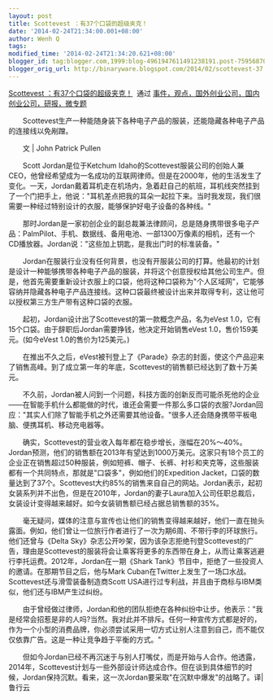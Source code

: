 ```yaml
---
layout: post
title: Scottevest ：有37个口袋的超级夹克！
date: '2014-02-24T21:34:00.001+08:00'
author: Wenh Q
tags:
modified_time: '2014-02-24T21:34:20.621+08:00'
blogger_id: tag:blogger.com,1999:blog-4961947611491238191.post-759568708077739383
blogger_orig_url: http://binaryware.blogspot.com/2014/02/scottevest-37.html
---
```

[Scottevest
：有37个口袋的超级夹克！](http://www.kuailiyu.com/article/8427.html)  通过
[事件，观点，国外创业公司，国内创业公司，研报，微专题](http://www.kuailiyu.com/)

　　Scottevest生产一种能随身装下各种电子产品的服装，还能隐藏各种电子产品的连接线以免剐蹭。

　　文 | John Patrick Pullen

　　Scott Jordan是位于Ketchum
Idaho的Scottevest服装公司的创始人兼CEO，他曾经希望成为一名成功的互联网律师。但是在2000年，他的生活发生了变化。一天，Jordan戴着耳机走在机场内，急着赶自己的航班，耳机线突然挂到了一个门把手上，他说："耳机差点把我的耳朵一起拉下来。当时我发现，我们很需要一种经过特别设计的衣服，能够保护好电子设备的各种线。"

　　那时Jordan是一家初创企业的副总裁兼法律顾问，总是随身携带很多电子产品：PalmPilot、手机、数据线、备用电池、一部1300万像素的相机，还有一个CD播放器。Jordan说："这些加上钥匙，是我出门时的标准装备。"

　　Jordan在服装行业没有任何背景，也没有开服装公司的打算。他最初的计划是设计一种能够携带各种电子产品的服装，并将这个创意授权给其他公司生产。但是，他首先需要重新设计衣服上的口袋，他将这种口袋称为"个人区域网"，它能够容纳并隐藏各种电子产品连接线。这种口袋最终被设计出来并取得专利，这让他可以授权第三方生产带有这种口袋的衣服。

　　起初，Jordan设计出了Scottevest的第一款概念产品，名为eVest
1.0，它有15个口袋。由于辞职后Jordan需要挣钱，他决定开始销售eVest
1.0，售价159美元。(如今eVest 1.0的售价为125美元。)

　　在推出不久之后，eVest被刊登上了《Parade》杂志的封面，使这个产品迎来了销售高峰。到了成立第一年的年底，Scottevest的销售额已经达到了数十万美元。

　　不久前，Jordan被人问到一个问题，科技方面的创新反而可能杀死他的企业——在智能手机什么都能做的时代，谁还会需要一件那么多口袋的衣服?Jordan回应："其实人们除了智能手机之外还需要其他设备。"很多人还会随身携带平板电脑、便携耳机、移动充电器等。

　　确实，Scottevest的营业收入每年都在稳步增长，涨幅在20%～40%。Jordan预测，他们的销售额在2013年有望达到1000万美元。这家只有18个员工的企业正在销售超过50种服装，例如短裤、帽子、长裤、衬衫和夹克等，这些服装都有一个共同特点，那就是"口袋多"，例如他们的Expedition
Jacket，口袋的数量达到了37个。Scottevest大约85%的销售来自自己的网站。Jordan表示，起初女装系列并不出色，但是在2010年，Jordan的妻子Laura加入公司任职总裁后，女装设计变得越来越好。如今女装销售额已经占据总销售额的35%。

　　毫无疑问，媒体的注意与宣传也让他们的销售变得越来越好，他们一直在抛头露面。例如，他们曾让一位旅行作者进行了一次为期6周、不带行李的环球旅行。他们还曾与《Delta
Sky》杂志公开吵架，因为该杂志拒绝刊登Scottevest的广告，理由是Scottevest的服装将会让乘客将更多的东西带在身上，从而让乘客逃避行李托运费。2012年，Jordan在一期《Shark
Tank》节目中，拒绝了一些投资人的邀请。在那期节目之后，他与Mark
Cuban在Twitter上发生了一场口水战。Scottevest还与滑雪装备制造商Scott
USA进行过专利战，并且由于商标与IBM类似，他们还与IBM产生过纠纷。

　　由于曾经做过律师，Jordan和他的团队拒绝在各种纠纷中让步。他表示："我是经常会招惹是非的人吗?当然。我对此并不排斥。任何一种宣传方式都是好的，作为一个小型的消费品牌，你必须尝试采用一切方式让别人注意到自己，而不能仅仅依靠广告。这是一种让竞争趋于平衡的方式。"

　　但如今Jordan已经不再沉迷于与别人打嘴仗，而是开始与人合作。他透露，2014年，Scottevest计划与一些外部设计师达成合作。但在谈到具体细节的时候，Jordan保持沉默。看来，这一次Jordan要采取"在沉默中爆发"的战略了。译|
鲁行云

